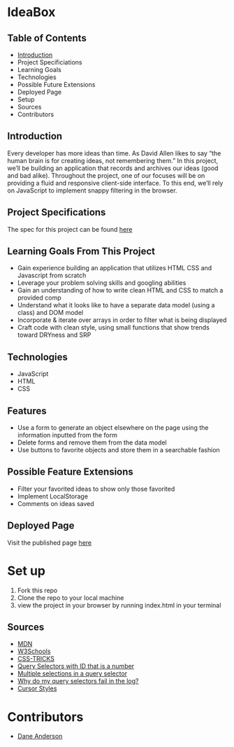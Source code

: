 # IdeaBox

## Table of Contents
- [Introduction](#introduction)
- Project Specificiations
- Learning Goals
- Technologies
- Possible Future Extensions
- Deployed Page
- Setup
- Sources
- Contributors

## Introduction
Every developer has more ideas than time. As David Allen likes to say “the human brain is for creating ideas, not remembering them.” In this project, we’ll be building an application that records and archives our ideas (good and bad alike). Throughout the project, one of our focuses will be on providing a fluid and responsive client-side interface. To this end, we’ll rely on JavaScript to implement snappy filtering in the browser.

## Project Specifications
The spec for this project can be found [here](https://frontend.turing.edu/projects/module-1/ideabox-group-v2.html)

## Learning Goals From This Project
- Gain experience building an application that utilizes HTML CSS and Javascript from scratch
- Leverage your problem solving skills and googling abilities
- Gain an understanding of how to write clean HTML and CSS to match a provided comp
- Understand what it looks like to have a separate data model (using a class) and DOM model
- Incorporate & iterate over arrays in order to filter what is being displayed
- Craft code with clean style, using small functions that show trends toward DRYness and SRP

## Technologies
- JavaScript
- HTML
- CSS

## Features
- Use a form to generate an object elsewhere on the page using the information inputted from the form
- Delete forms and remove them from the data model
- Use buttons to favorite objects and store them in a searchable fashion

## Possible Feature Extensions
- Filter your favorited ideas to show only those favorited
- Implement LocalStorage
- Comments on ideas saved

## Deployed Page
Visit the published page [here](https://dbirdflyshi.github.io/turing-m1p3-ideabox/)

# Set up
1) Fork this repo
2) Clone the repo to your local machine
3) view the project in your browser by running index.html in your terminal 

## Sources
- [MDN](http://developer.mozilla.org/en-US/)
- [W3Schools](https://www.w3schools.com/)
- [CSS-TRICKS](https://css-tricks.com/)
- [Query Selectors with ID that is a number](https://stackoverflow.com/questions/20306204/using-queryselector-with-ids-that-are-numbers)
- [Multiple selections in a query selector](https://gomakethings.com/using-multiple-selectors-with-queryselector-queryselectorall-closest-and-matches/)
- [Why do my query selectors fail in the log?](https://stackoverflow.com/questions/54171545/how-to-fix-cannot-read-property-addeventlistener-of-null-error)
- [Cursor Styles](https://developer.mozilla.org/en-US/docs/Web/CSS/cursor)

# Contributors
- [Dane Anderson](http://github.com/dbirdflyshi)


